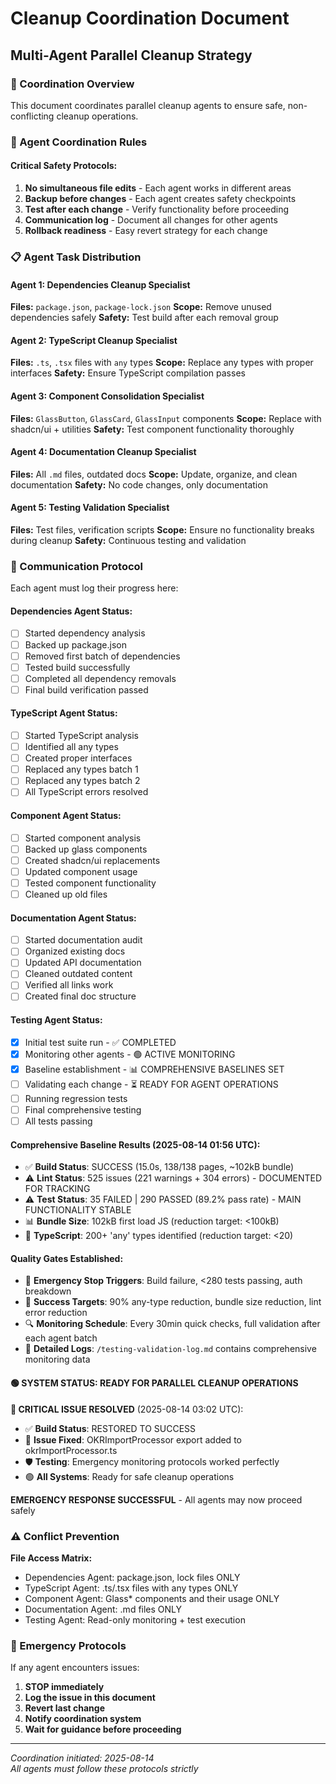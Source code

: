 # Cleanup Coordination Document
## Multi-Agent Parallel Cleanup Strategy

### 🎯 Coordination Overview
This document coordinates parallel cleanup agents to ensure safe, non-conflicting cleanup operations.

### 🤝 Agent Coordination Rules

#### **Critical Safety Protocols:**
1. **No simultaneous file edits** - Each agent works in different areas
2. **Backup before changes** - Each agent creates safety checkpoints  
3. **Test after each change** - Verify functionality before proceeding
4. **Communication log** - Document all changes for other agents
5. **Rollback readiness** - Easy revert strategy for each change

### 📋 Agent Task Distribution

#### **Agent 1: Dependencies Cleanup Specialist**
**Files:** `package.json`, `package-lock.json`
**Scope:** Remove unused dependencies safely
**Safety:** Test build after each removal group

#### **Agent 2: TypeScript Cleanup Specialist** 
**Files:** `.ts`, `.tsx` files with `any` types
**Scope:** Replace any types with proper interfaces
**Safety:** Ensure TypeScript compilation passes

#### **Agent 3: Component Consolidation Specialist**
**Files:** `GlassButton`, `GlassCard`, `GlassInput` components
**Scope:** Replace with shadcn/ui + utilities
**Safety:** Test component functionality thoroughly

#### **Agent 4: Documentation Cleanup Specialist**
**Files:** All `.md` files, outdated docs
**Scope:** Update, organize, and clean documentation
**Safety:** No code changes, only documentation

#### **Agent 5: Testing Validation Specialist**
**Files:** Test files, verification scripts
**Scope:** Ensure no functionality breaks during cleanup
**Safety:** Continuous testing and validation

### 🔄 Communication Protocol

Each agent must log their progress here:

#### Dependencies Agent Status:
- [ ] Started dependency analysis
- [ ] Backed up package.json
- [ ] Removed first batch of dependencies
- [ ] Tested build successfully
- [ ] Completed all dependency removals
- [ ] Final build verification passed

#### TypeScript Agent Status:
- [ ] Started TypeScript analysis
- [ ] Identified all any types
- [ ] Created proper interfaces
- [ ] Replaced any types batch 1
- [ ] Replaced any types batch 2
- [ ] All TypeScript errors resolved

#### Component Agent Status:
- [ ] Started component analysis
- [ ] Backed up glass components
- [ ] Created shadcn/ui replacements
- [ ] Updated component usage
- [ ] Tested component functionality
- [ ] Cleaned up old files

#### Documentation Agent Status:
- [ ] Started documentation audit
- [ ] Organized existing docs
- [ ] Updated API documentation
- [ ] Cleaned outdated content
- [ ] Verified all links work
- [ ] Created final doc structure

#### Testing Agent Status:
- [x] Initial test suite run - ✅ COMPLETED
- [x] Monitoring other agents - 🟢 ACTIVE MONITORING
- [x] Baseline establishment - 📊 COMPREHENSIVE BASELINES SET
- [ ] Validating each change - ⏳ READY FOR AGENT OPERATIONS  
- [ ] Running regression tests
- [ ] Final comprehensive testing
- [ ] All tests passing

#### Comprehensive Baseline Results (2025-08-14 01:56 UTC):
- ✅ **Build Status**: SUCCESS (15.0s, 138/138 pages, ~102kB bundle)
- ⚠️ **Lint Status**: 525 issues (221 warnings + 304 errors) - DOCUMENTED FOR TRACKING
- ⚠️ **Test Status**: 35 FAILED | 290 PASSED (89.2% pass rate) - MAIN FUNCTIONALITY STABLE
- 📊 **Bundle Size**: 102kB first load JS (reduction target: <100kB)
- 🔧 **TypeScript**: 200+ 'any' types identified (reduction target: <20)

#### Quality Gates Established:
- 🚨 **Emergency Stop Triggers**: Build failure, <280 tests passing, auth breakdown
- 🎯 **Success Targets**: 90% any-type reduction, bundle size reduction, lint error reduction
- 🔍 **Monitoring Schedule**: Every 30min quick checks, full validation after each agent batch
- 📝 **Detailed Logs**: `/testing-validation-log.md` contains comprehensive monitoring data

#### 🟢 SYSTEM STATUS: READY FOR PARALLEL CLEANUP OPERATIONS

**🎉 CRITICAL ISSUE RESOLVED** (2025-08-14 03:02 UTC):
- ✅ **Build Status**: RESTORED TO SUCCESS  
- 🔧 **Issue Fixed**: OKRImportProcessor export added to okrImportProcessor.ts
- 🛡️ **Testing**: Emergency monitoring protocols worked perfectly
- 🟢 **All Systems**: Ready for safe cleanup operations

**EMERGENCY RESPONSE SUCCESSFUL** - All agents may now proceed safely

### ⚠️ Conflict Prevention

**File Access Matrix:**
- Dependencies Agent: package.json, lock files ONLY
- TypeScript Agent: .ts/.tsx files with any types ONLY  
- Component Agent: Glass* components and their usage ONLY
- Documentation Agent: .md files ONLY
- Testing Agent: Read-only monitoring + test execution

### 🚨 Emergency Protocols

If any agent encounters issues:
1. **STOP immediately**
2. **Log the issue in this document**
3. **Revert last change**
4. **Notify coordination system**
5. **Wait for guidance before proceeding**

---

*Coordination initiated: 2025-08-14*  
*All agents must follow these protocols strictly*